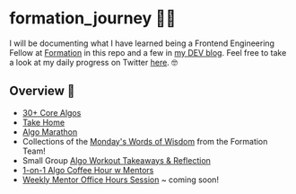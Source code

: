 # formation_journey 💪🏼
I will be documenting what I have learned being a Frontend Engineering Fellow at [Formation](https://formation.dev/) in this repo and a few in [my DEV blog](https://dev.to/ngl4). Feel free to take a look at my daily progress on Twitter [here](https://twitter.com/BCStory2). 🤓

## Overview 📝
* [30+ Core Algos](https://github.com/ngl4/formation_journey/tree/main/CoreAlgos)
* [Take Home](https://github.com/ngl4/formation_journey/tree/main/TakeHome) 
* [Algo Marathon](https://github.com/ngl4/formation_journey/tree/main/AlgoMarathon)
* Collections of the [Monday's Words of Wisdom](https://github.com/ngl4/formation_journey/tree/main/WordsOfWisdom) from the Formation Team!
* Small Group [Algo Workout Takeaways & Reflection](https://github.com/ngl4/formation_journey/tree/main/AlgoWorkout)
* [1-on-1 Algo Coffee Hour w Mentors](https://github.com/ngl4/formation_journey/tree/main/1-on-1-w-Mentor)
* [Weekly Mentor Office Hours Session]() ~ coming soon! 



